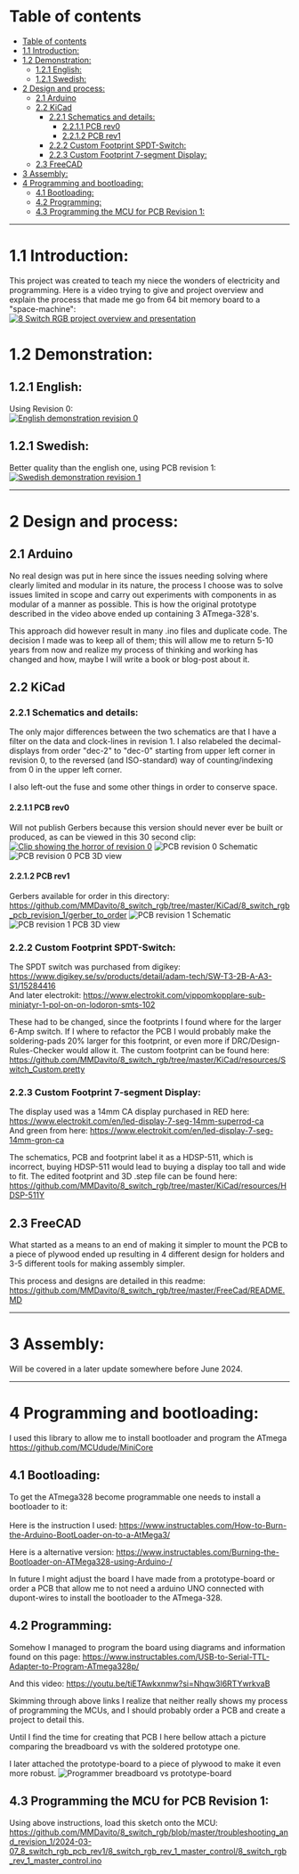 # Table of contents
- [Table of contents](#table-of-contents)
- [1.1 Introduction:](#11-introduction)
- [1.2 Demonstration:](#12-demonstration)
  - [1.2.1 English:](#121-english)
  - [1.2.1 Swedish:](#121-swedish)
- [2 Design and process:](#2-design-and-process)
  - [2.1 Arduino](#21-arduino)
  - [2.2 KiCad](#22-kicad)
    - [2.2.1 Schematics and details:](#221-schematics-and-details)
      - [2.2.1.1 PCB rev0](#2211-pcb-rev0)
      - [2.2.1.2 PCB rev1](#2212-pcb-rev1)
    - [2.2.2 Custom Footprint SPDT-Switch:](#222-custom-footprint-spdt-switch)
    - [2.2.3 Custom Footprint 7-segment Display:](#223-custom-footprint-7-segment-display)
  - [2.3 FreeCAD](#23-freecad)
- [3 Assembly:](#3-assembly)
- [4 Programming and bootloading:](#4-programming-and-bootloading)
  - [4.1 Bootloading:](#41-bootloading)
  - [4.2 Programming:](#42-programming)
  - [4.3 Programming the MCU for PCB Revision 1:](#43-programming-the-mcu-for-pcb-revision-1)

________________

# 1.1 Introduction:
This project was created to teach my niece the wonders of electricity and programming.
Here is a video trying to give and project overview and explain the process that made me go from 64 bit memory board to a "space-machine":<br>
[![8 Switch RGB project overview and presentation](https://img.youtube.com/vi/f2jGDhYTRMw/0.jpg)](https://www.youtube.com/watch?v=f2jGDhYTRMw)

# 1.2 Demonstration: 
## 1.2.1 English:
Using Revision 0:<br>
[![English demonstration revision 0](https://img.youtube.com/vi/hgyK7DbGRng/0.jpg)](https://www.youtube.com/watch?v=hgyK7DbGRng)


## 1.2.1 Swedish:
Better quality than the english one, using PCB revision 1:
[![Swedish demonstration revision 1](https://img.youtube.com/vi/zpn5mNTmlIY/0.jpg)](https://www.youtube.com/watch?v=zpn5mNTmlIY)

___________
# 2 Design and process:
## 2.1 Arduino
No real design was put in here since the issues needing solving where clearly limited and modular in its nature, the process I choose was to solve issues limited in scope and carry out experiments with components in as modular of a manner as possible.
This is how the original prototype described in the video above ended up containing 3 ATmega-328's.

This approach did however result in many .ino files and duplicate code. The decision I made was to keep all of them; this will allow me to return 5-10 years from now and realize my process of thinking and working has changed and how, maybe I will write a book or blog-post about it. 

## 2.2 KiCad
### 2.2.1 Schematics and details:
The only major differences between the two schematics are that I have a filter on the data and clock-lines in revision 1. I also relabeled the decimal-displays from order "dec-2" to "dec-0" starting from upper left corner in revision 0, to the reversed (and ISO-standard) way of counting/indexing from 0 in the upper left corner.

I also left-out the fuse and some other things in order to conserve space.
#### 2.2.1.1 PCB rev0
Will not publish Gerbers because this version should never ever be built or produced, as can be viewed in this 30 second clip:
[![Clip showing the horror of revision 0](./images/thumbnail_clip_rev0.png)](https://www.youtube.com/clip/UgkxvULYqhLVdSH0bBzPMFzRGHbVHcaSfia2)
![PCB revision 0 Schematic](images/schematic_revision_0.png)
![PCB revision 0 PCB 3D view](images/rev0_PCB_3dView.png)

#### 2.2.1.2 PCB rev1
Gerbers available for order in this directory:
https://github.com/MMDavito/8_switch_rgb/tree/master/KiCad/8_switch_rgb_pcb_revision_1/gerber_to_order
![PCB revision 1 Schematic](images/8_switch_rgb_rev1_schematic.svg)
![PCB revision 1 PCB 3D view](images/rev1_3D_With_GND_PLANE.png)
### 2.2.2 Custom Footprint SPDT-Switch:
The SPDT switch was purchased from digikey: https://www.digikey.se/sv/products/detail/adam-tech/SW-T3-2B-A-A3-S1/15284416 <br>
And later electrokit: https://www.electrokit.com/vippomkopplare-sub-miniatyr-1-pol-on-on-lodoron-smts-102

These had to be changed, since the footprints I found where for the larger 6-Amp switch. If I where to refactor the PCB I would probably make the soldering-pads 20% larger for this footprint, or even more if DRC/Design-Rules-Checker would allow it.
The custom footprint can be found here: https://github.com/MMDavito/8_switch_rgb/tree/master/KiCad/resources/Switch_Custom.pretty
### 2.2.3 Custom Footprint 7-segment Display:
The display used was a 14mm CA display purchased in RED here: https://www.electrokit.com/en/led-display-7-seg-14mm-superrod-ca <br>
And green from here: https://www.electrokit.com/en/led-display-7-seg-14mm-gron-ca

The schematics, PCB and footprint label it as a HDSP-511, which is incorrect, buying HDSP-511 would lead to buying a display too tall and wide to fit.
The edited footprint and 3D .step file can be found here:
https://github.com/MMDavito/8_switch_rgb/tree/master/KiCad/resources/HDSP-511Y
## 2.3 FreeCAD
What started as a means to an end of making it simpler to mount the PCB to a piece of plywood ended up resulting in 4 different design for holders and 3-5 different tools for making assembly simpler.

This process and designs are detailed in this readme:
https://github.com/MMDavito/8_switch_rgb/tree/master/FreeCad/README.MD
____________
# 3 Assembly:
Will be covered in a later update somewhere before June 2024.
_____________
# 4 Programming and bootloading:
I used this library to allow me to install bootloader and program the ATmega https://github.com/MCUdude/MiniCore
## 4.1 Bootloading:
To get the ATmega328 become programmable one needs to install a bootloader to it:<br><br>
Here is the instruction I used: https://www.instructables.com/How-to-Burn-the-Arduino-BootLoader-on-to-a-AtMega3/

Here is a alternative version: https://www.instructables.com/Burning-the-Bootloader-on-ATMega328-using-Arduino-/

In future I might adjust the board I have made from a prototype-board or order a PCB that allow me to not need a arduino UNO connected with dupont-wires to install the bootloader to the ATmega-328.

## 4.2 Programming:
Somehow I managed to program the board using diagrams and information found on this page:
https://www.instructables.com/USB-to-Serial-TTL-Adapter-to-Program-ATmega328p/

And this video: 
https://youtu.be/tiETAwkxnmw?si=Nhqw3l6RTYwrkvaB

Skimming through above links I realize that neither really shows my process of programming the MCUs, and I should probably order a PCB and create a project to detail this.

Until I find the time for creating that PCB I here bellow attach a picture comparing the breadboard vs with the soldered prototype one.

I later attached the prototype-board to a piece of plywood to make it even more robust.
![Programmer breadboard vs prototype-board](images/programmer_breadboard_vs_prototype.jpg)

## 4.3 Programming the MCU for PCB Revision 1:
Using above instructions, load this sketch onto the MCU:
https://github.com/MMDavito/8_switch_rgb/blob/master/troubleshooting_and_revision_1/2024-03-07_8_switch_rgb_pcb_rev1/8_switch_rgb_rev_1_master_control/8_switch_rgb_rev_1_master_control.ino